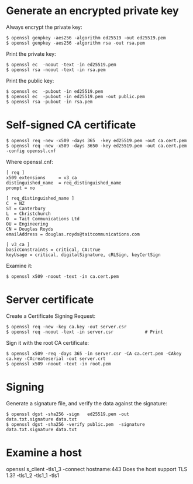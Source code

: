 Generate an encrypted private key
=================================

Always encrypt the private key:

    $ openssl genpkey -aes256 -algorithm ed25519 -out ed25519.pem
    $ openssl genpkey -aes256 -algorithm rsa -out rsa.pem

Print the private key:

    $ openssl ec  -noout -text -in ed25519.pem
    $ openssl rsa -noout -text -in rsa.pem

Print the public key:

    $ openssl ec  -pubout -in ed25519.pem
    $ openssl ec  -pubout -in ed25519.pem -out public.pem
    $ openssl rsa -pubout -in rsa.pem


Self-signed CA certificate
==========================

    $ openssl req -new -x509 -days 365  -key ed25519.pem -out ca.cert.pem
    $ openssl req -new -x509 -days 3650 -key ed25519.pem -out ca.cert.pem -config openssl.cnf

Where openssl.cnf:

    [ req ]
    x509_extensions     = v3_ca
    distinguished_name  = req_distinguished_name
    prompt = no

    [ req_distinguished_name ]
    C  = NZ
    ST = Canterbury
    L  = Christchurch
    O  = Tait Communications Ltd
    OU = Engineering
    CN = Douglas Royds
    emailAddress = douglas.royds@taitcommunications.com

    [ v3_ca ]
    basicConstraints = critical, CA:true
    keyUsage = critical, digitalSignature, cRLSign, keyCertSign

Examine it:

    $ openssl x509 -noout -text -in ca.cert.pem


Server certificate
==================

Create a Certificate Signing Request:

    $ openssl req -new -key ca.key -out server.csr
    $ openssl req -noout -text -in server.csr            # Print

Sign it with the root CA certificate:

    $ openssl x509 -req -days 365 -in server.csr -CA ca.cert.pem -CAkey ca.key -CAcreateserial -out server.crt
    $ openssl x509 -noout -text -in root.pem


Signing
=======

Generate a signature file, and verify the data against the signature:

    $ openssl dgst -sha256 -sign   ed25519.pem -out       data.txt.signature data.txt
    $ openssl dgst -sha256 -verify public.pem  -signature data.txt.signature data.txt


Examine a host
==============

openssl s_client -tls1_3 -connect hostname:443     Does the host support TLS 1.3?
                                                      -tls1_2
                                                      -tls1_1
                                                      -tls1

